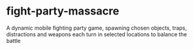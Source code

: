 # fight-party-massacre
A dynamic mobile fighting party game, spawning chosen objects, traps, distractions and weapons each turn in selected locations to balance the battle
